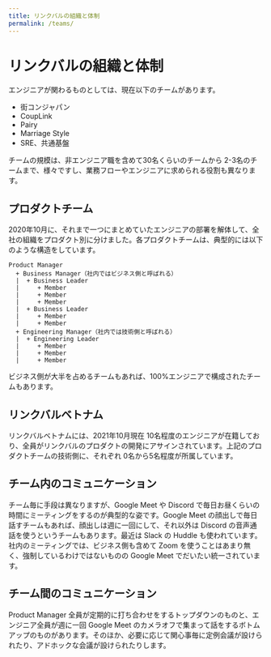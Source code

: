 ```yaml
---
title: リンクバルの組織と体制
permalink: /teams/
---
```

# リンクバルの組織と体制
エンジニアが関わるものとしては、現在以下のチームがあります。
- 街コンジャパン
- CoupLink
- Pairy
- Marriage Style
- SRE、共通基盤

チームの規模は、非エンジニア職を含めて30名くらいのチームから 2-3名のチームまで、様々ですし、業務フローやエンジニアに求められる役割も異なります。

## プロダクトチーム
2020年10月に、それまで一つにまとめていたエンジニアの部署を解体して、全社の組織をプロダクト別に分けました。各プロダクトチームは、典型的には以下のような構造をしています。
```
Product Manager
  + Business Manager（社内ではビジネス側と呼ばれる）
  |  + Business Leader
  |     + Member
  |     + Member
  |     + Member
  |  + Business Leader
  |     + Member
  |     + Member
  + Engineering Manager（社内では技術側と呼ばれる）
  |  + Engineering Leader
  |     + Member
  |     + Member
  |     + Member
```

ビジネス側が大半を占めるチームもあれば、100%エンジニアで構成されたチームもあります。

## リンクバルベトナム
リンクバルベトナムには、2021年10月現在 10名程度のエンジニアが在籍しており、全員がリンクバルのプロダクトの開発にアサインされています。上記のプロダクトチームの技術側に、それぞれ 0名から5名程度が所属しています。

## チーム内のコミュニケーション
チーム毎に手段は異なりますが、Google Meet や Discord で毎日お昼くらいの時間にミーティングをするのが典型的な姿です。Google Meet の顔出しで毎日話すチームもあれば、顔出しは週に一回にして、それ以外は Discord の音声通話を使うというチームもあります。最近は Slack の Huddle も使われています。社内のミーティングでは、ビジネス側も含めて Zoom を使うことはあまり無く、強制しているわけではないものの Google Meet でだいたい統一されています。

## チーム間のコミュニケーション
Product Manager 全員が定期的に打ち合わせをするトップダウンのものと、エンジニア全員が週に一回 Google Meet のカメラオフで集まって話をするボトムアップのものがあります。そのほか、必要に応じて関心事毎に定例会議が設けられたり、アドホックな会議が設けられたりします。
